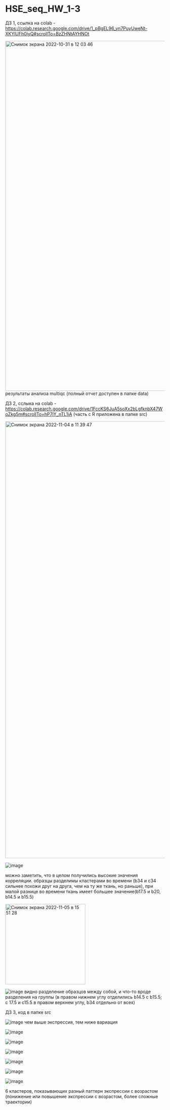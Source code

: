 # HSE_seq_HW_1-3

ДЗ 1, ссылка на colab - https://colab.research.google.com/drive/1_pBgEL96_vn7PuyUweNt-XKYlUFh0iyQ#scrollTo=BzZHNtAYHNOt

<img width="1101" alt="Снимок экрана 2022-10-31 в 12 03 46" src="https://user-images.githubusercontent.com/60537367/198971223-4128b0c3-e6c3-4b4c-b84c-907689887459.png">
результаты анализа multiqc (полный отчет доступен в папке data)



ДЗ 2, сслыка на colab - https://colab.research.google.com/drive/1FccKS6JuA5soXx2bLgfknbX47WoZkg5m#scrollTo=hP7lY_nTL1iA
(часть с R приложена в папке src)

<img width="1375" alt="Снимок экрана 2022-11-04 в 11 39 47" src="https://user-images.githubusercontent.com/60537367/199929503-13b9466f-13db-4dff-8dd7-01adbc176b8a.png">

![image](https://user-images.githubusercontent.com/60537367/199970885-a8d4ab8c-8369-48bc-a0d3-3708c68ce752.png)

можно заметить, что в целом получились высокие значения корреляции. образцы разделимы кластерами во времени (b34 и c34 сильнее похожи друг на друга, чем на ту же ткань, но раньше), при малой разнице во времени ткань имеет большее значение(b17.5 и b20, b14.5 и b15.5)

<img width="253" alt="Снимок экрана 2022-11-05 в 15 51 28" src="https://user-images.githubusercontent.com/60537367/200120773-24771688-a805-48e0-b104-658d5e9ed483.png">

![image](https://user-images.githubusercontent.com/60537367/199929395-60e8cb54-122f-4124-9c51-9346e6d3037e.png)
видно разделение образцов между собой, и что-то вроде разделения на группы (в правом нижнем углу отделились b14.5 с b15.5; с 17.5 и c15.5 в правом верхнем углу, b34 отдельно от всех)

ДЗ 3, код в папке src

![image](https://user-images.githubusercontent.com/60537367/199975608-6014a114-d19c-4bfb-8674-d03f67afb50b.png)
чем выше экспрессия, тем ниже вариация

![image](https://user-images.githubusercontent.com/60537367/200339534-8d158d13-1641-41cb-a5c7-eb8f082dbeaf.png)

![image](https://user-images.githubusercontent.com/60537367/200339587-c56ad03c-dbd0-4067-8170-2fce30c7885c.png)

![image](https://user-images.githubusercontent.com/60537367/200339634-0ea67ead-9ada-4253-98b4-f4b54ea05dc6.png)

![image](https://user-images.githubusercontent.com/60537367/200339667-487135c0-b601-49ce-9aec-7fddf66683f9.png)

![image](https://user-images.githubusercontent.com/60537367/200339689-1158893a-b9f5-4819-8fbf-9aae41afe288.png)

![image](https://user-images.githubusercontent.com/60537367/200339711-38318087-517c-45b4-8cf9-8d620f0ec025.png)


6 кластеров, показывающих разный паттерн экспрессии с возрастом (понижение или повышение экспрессии с возрастом, более сложные траектории)
